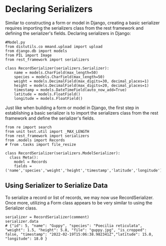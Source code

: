 # Declaring Serializers
Similar to constructing a form or model in Django, creating a basic serializer requires importing the serializers class from the rest framework and defining the serializer's fields. Declaring serializers in Django:
```
#Model.py
from distutils.co mmand.upload import upload
from django.db import models
from PIL import Image
from rest_framework import serializers

class RecordSerializer(serializers.Serializer):
    name = models.CharField(max_length=50)
    species = models.CharField(max_length=50)
    weight = models.DecimalField(max_digits=30, decimal_places=1)
    height = models.DecimalField(max_digits=20, decimal_places=1)
    timestamp = models.DateTimeField(auto_now_add=True)
    latitude = models.FloatField()
    longitude = models.FloatField()
```

Just like when building a form or model in Django, the first step in establishing a basic serializer is to import the serializers class from the rest framework and define the serializer's fields.
```
from re import search
from unit test.util import _MAX_LENGTH
from rest_framework import serializers
from .models import Records
# from .tasks import file_resize

class RecordSerializer(serializers.ModelSerializer):
  class Meta():
    model = Records
    fields = ('name','species','weight','height','timestamp','latitude','longitude')

```

## Using Serializer to Serialize Data
To serialize a record or list of records, we may now use RecordSerializer. Once more, utilizing a Form class appears to be very similar to using the Serializer class.

```aiignore
serializer = RecordSerializer(comment)
serializer.data
# {"id": 5, "name": "Guppy", "species": "Poecilia reticulata", "weight": 1.5, "height": 5.8, "file": "guppy.jpg", "is_cropped": false, "timestamp": "2022-02-19T15:06:38.982341Z","latitude": 15.0, "longitude": 18.0 }

```
